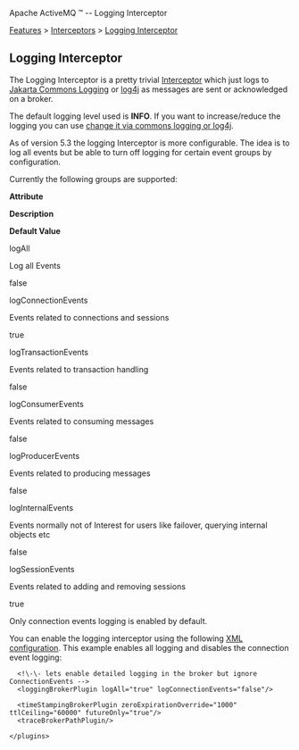 Apache ActiveMQ ™ -- Logging Interceptor 

[Features](features.html) > [Interceptors](interceptors.html) > [Logging Interceptor](logging-interceptor.html)


Logging Interceptor
-------------------

The Logging Interceptor is a pretty trivial [Interceptor](interceptors.html) which just logs to [Jakarta Commons Logging](http://jakarta.apache.org/commons/logging/) or [log4j](http://logging.apache.org/log4j/docs/) as messages are sent or acknowledged on a broker.

The default logging level used is **INFO**. If you want to increase/reduce the logging you can use [change it via commons logging or log4j](how-do-i-change-the-logging.html).

As of version 5.3 the logging Interceptor is more configurable. The idea is to log all events but be able to turn off logging for certain event groups by configuration.

Currently the following groups are supported:

**Attribute**

**Description**

**Default Value**

logAll

Log all Events

false

logConnectionEvents

Events related to connections and sessions

true

logTransactionEvents

Events related to transaction handling

false

logConsumerEvents

Events related to consuming messages

false

logProducerEvents

Events related to producing messages

false

logInternalEvents

Events normally not of Interest for users like failover, querying internal objects etc

false

logSessionEvents

Events related to adding and removing sessions

true

Only connection events logging is enabled by default.

You can enable the logging interceptor using the following [XML configuration](http://svn.apache.org/repos/asf/activemq/trunk/activemq-unit-tests/src/test/resources/org/apache/activemq/util/plugin-broker.xml). This example enables all logging and disables the connection event logging:

<beans 
  xmlns="http://www.springframework.org/schema/beans" 
  xmlns:amq="http://activemq.apache.org/schema/core"
  xmlns:xsi="http://www.w3.org/2001/XMLSchema-instance"
  xsi:schemaLocation="http://www.springframework.org/schema/beans http://www.springframework.org/schema/beans/spring-beans-2.0.xsd
  http://activemq.apache.org/schema/core http://activemq.apache.org/schema/core/activemq-core.xsd">
  <bean class="org.springframework.beans.factory.config.PropertyPlaceholderConfigurer"/>
  <broker useJmx="false" persistent="false" xmlns="http://activemq.apache.org/schema/core">
    <plugins>
    
      <!\-\- lets enable detailed logging in the broker but ignore ConnectionEvents -->
      <loggingBrokerPlugin logAll="true" logConnectionEvents="false"/>
      
      <timeStampingBrokerPlugin zeroExpirationOverride="1000" ttlCeiling="60000" futureOnly="true"/>    
      <traceBrokerPathPlugin/>
      
    </plugins>
  </broker>
</beans>

